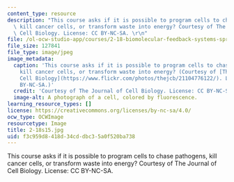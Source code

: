 ```yaml
---
content_type: resource
description: "This course asks if it is possible to program cells to chase pathogens,\
  \ kill cancer cells, or transform waste into energy? Courtesy of The Journal of\
  \ Cell Biology. License: CC BY-NC-SA. \r\n"
file: /ol-ocw-studio-app/courses/2-18-biomolecular-feedback-systems-spring-2015/f3c959d8418d34cddbc35a0f520ba738_2-18s15.jpg
file_size: 127841
file_type: image/jpeg
image_metadata:
  caption: 'This course asks if it is possible to program cells to chase pathogens,
    kill cancer cells, or transform waste into energy? (Courtesy of [The Journal of
    Cell Biology](https://www.flickr.com/photos/thejcb/21104776122/). License: CC
    BY-NC-SA.)'
  credit: 'Courtesy of The Journal of Cell Biology. License: CC BY-NC-SA.'
  image-alt: A photograph of a cell, colored by fluorescence.
learning_resource_types: []
license: https://creativecommons.org/licenses/by-nc-sa/4.0/
ocw_type: OCWImage
resourcetype: Image
title: 2-18s15.jpg
uid: f3c959d8-418d-34cd-dbc3-5a0f520ba738
---
```

This course asks if it is possible to program cells to chase pathogens, kill cancer cells, or transform waste into energy? Courtesy of The Journal of Cell Biology. License: CC BY-NC-SA. 
